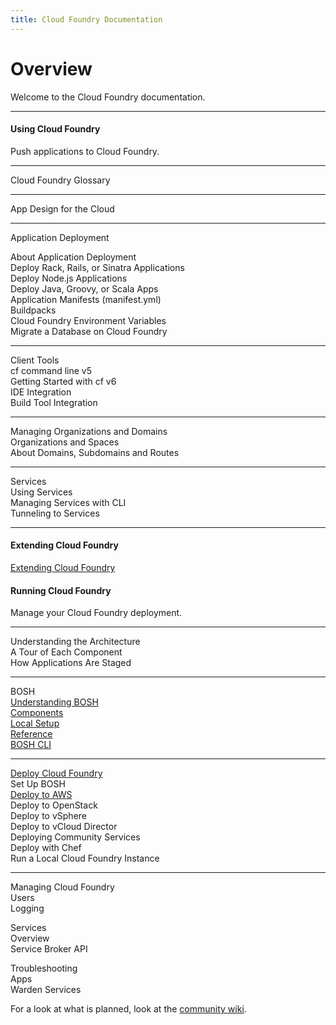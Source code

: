 ```yaml
---
title: Cloud Foundry Documentation
---
```

<h1>Overview</h1>
Welcome to the Cloud Foundry documentation.
<hr />

<div class="column-left">
  <div class="column-title">
      <h4>Using Cloud Foundry</h4>
  </div>
  <p>Push applications to Cloud Foundry.</p>

  <hr>
  <p>Cloud Foundry Glossary</p>

  <hr>
  <p>App Design for the Cloud</p>

  <hr>
  <p>Application Deployment<br>

  About Application Deployment<br>
  Deploy Rack, Rails, or Sinatra Applications<br>
  Deploy Node.js Applications<br>
  Deploy Java, Groovy, or Scala Apps<br>
  Application Manifests (manifest.yml)<br>
  Buildpacks<br>
  Cloud Foundry Environment Variables</br>
  Migrate a Database on Cloud Foundry</br>

  </p>
  <hr>

  <p>Client Tools<br>
  cf command line v5<br>
  Getting Started with cf v6<br>
  IDE Integration<br>
  Build Tool Integration
  </p>

  <hr>
  <p>Managing Organizations and Domains<br>
  Organizations and Spaces<br>
  About Domains, Subdomains and Routes<br>


  <hr>
  <p>Services<br>
  Using Services</br>
  Managing Services with CLI</br>
  Tunneling to Services
  </p>

  <hr>

</div>

<div class="column-middle">
  <div class="column-title">
    <h4>Extending Cloud Foundry</h4>
  </div>
  <p>
    <a href="extending/index.html">Extending Cloud Foundry</a>
  </p>
</div>


<div class="column-right">
  <div class="column-title">
      <h4>Running Cloud Foundry</h4>
  </div>
  <p>Manage your Cloud Foundry deployment.</p>

  <hr>

  <p>
  Understanding the Architecture<br>
  A Tour of Each Component<br>
  How Applications Are Staged</p>

  <hr>

  <p>BOSH<br>
  <a href="/bosh/">Understanding BOSH</a><br>
  <a href="/bosh/components/index.html">Components</a><br>
  <a href="/bosh/setup/index.html">Local Setup</a><br>
  <a href="/bosh/reference/index.html">Reference</a><br>
  <a href="/bosh/reference/bosh-cli.html">BOSH CLI</a><br>

  </p>

  <hr>

  <p>
  <a href="/deploying/">Deploy Cloud Foundry</a><br>
  Set Up BOSH<br>
  <a href="/deploying/ec2/index.html">Deploy to AWS</a><br>
  Deploy to OpenStack<br>
  Deploy to vSphere<br>
  Deploy to vCloud Director<br>
  Deploying Community Services<br>
  Deploy with Chef<br>
  Run a Local Cloud Foundry Instance
  </p>

  <hr>

  <p>
  Managing Cloud Foundry<br>
  Users<br>
  Logging
  </p>

  <p>
  Services<br>
  Overview<br>
  Service Broker API<br>

  </p>

  <p>
  Troubleshooting<br>
  Apps<br>
  Warden Services
  </p>

</div>

For a look at what is planned, look at the
[community wiki](https://github.com/cloudfoundry-community/cf-docs-contrib/wiki).
